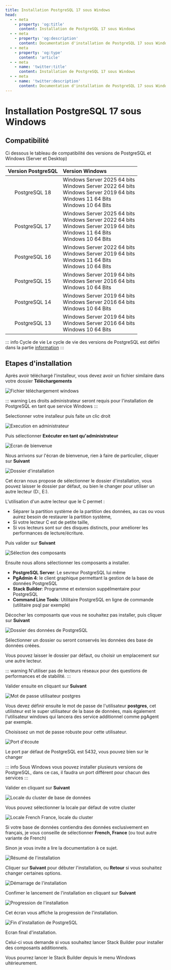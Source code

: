 ```yaml
---
title: Installation PostgreSQL 17 sous Windows
head:
  - - meta
    - property: 'og:title'
      content: Installation de PostgreSQL 17 sous Windows
  - - meta      
    - property: 'og:description'
      content: Documentation d'installation de PostgreSQL 17 sous Windows
  - - meta      
    - property: 'og:type'
      content: 'article'
  - - meta
    - name: 'twitter:title'
      content: Installation de PostgreSQL 17 sous Windows
  - - meta      
    - name: 'twitter:description'
      content: Documentation d'installation de PostgreSQL 17 sous Windows      
---
```


# Installation PostgreSQL 17 sous Windows

## Compatibilité

Ci dessous le tableau de compatibilité des versions de PostgreSQL et Windows (Server et Desktop)

| Version PostgreSQL | Version Windows  |
|:-:|:- |
| PostgreSQL 18 |  Windows Server 2025 64 bits<br />Windows Server 2022 64 bits<br />Windows Server 2019 64 bits<br /> Windows 11 64 Bits<br />Windows 10 64 Bits|
| PostgreSQL 17 |  Windows Server 2025 64 bits<br />Windows Server 2022 64 bits<br />Windows Server 2019 64 bits<br /> Windows 11 64 Bits<br />Windows 10 64 Bits|
| PostgreSQL 16 |  Windows Server 2022 64 bits<br />Windows Server 2019 64 bits<br />Windows 11 64 Bits<br />Windows 10 64 Bits|
| PostgreSQL 15 |  Windows Server 2019 64 bits<br />Windows Server 2016 64 bits<br />Windows 10 64 Bits|
| PostgreSQL 14 |  Windows Server 2019 64 bits<br />Windows Server 2016 64 bits<br />Windows 10 64 Bits|
| PostgreSQL 13 |  Windows Server 2019 64 bits<br />Windows Server 2016 64 bits<br />Windows 10 64 Bits|

::: info Cycle de vie 
Le cycle de vie des versions de PostgreSQL est défini dans la partie [information](../information.md#cycle-de-vie "Cycle de vie PostgreSQL")
:::

## Etapes d'installation

Après avoir téléchargé l'installeur, vous devez avoir un fichier similaire dans votre dossier **Téléchargements**

![Fichier téléchargement windows](pg-17-windows-step_1.png)

::: warning
Les droits administrateur seront requis pour l'installation de PostgreSQL en tant que service Windows
:::

Selectionner votre installeur puis faite un clic droit

![Execution en administrateur](pg-17-windows-step_2.png)

Puis sélectionner **Exécuter en tant qu'administrateur**

![Ecran de bienvenue](pg-17-windows-step_3.png)

Nous arrivons sur l'écran de bienvenue, rien à faire de particulier, cliquer sur **Suivant**

![Dossier d'installation](pg-17-windows-step_4.png)

Cet écran nous propose de sélectionner le dossier d'installation, vous pouvez laisser le dossier par défaut, 
ou bien le changer pour utiliser un autre lecteur (D:, E:).

L'utilisation d'un autre lecteur que le C permet :

* Séparer la partition système de la partition des données, au cas ou vous auirez besoin de restaurer la partition système,
* Si votre lecteur C est de petite taille,
* Si vos lecteurs sont sur des disques distincts, pour améliorer les performances de lecture/écriture.

Puis valider sur **Suivant**

![Sélection des composants](pg-17-windows-step_5.png)

Ensuite nous allons sélectionner les composants a installer.

* **PostgreSQL Server**: Le sevreur PostgreSQL lui même
* **PgAdmin 4**: le client graphique permettant la gestion de la base de données PostgreSQL
* **Stack Builder**: Programme et extension suppélmentaire pour PostgreSQL
* **Command Line Tools**: Utilitaire PostgreSQL en ligne de commande (utilitaire psql par exemple)

Décocher les composants que vous ne souhaitez pas installer, puis cliquer sur **Suivant**

![Dossier des données de PostgreSQL](pg-17-windows-step_6.png)

Sélectionner un dossier ou seront conservés les données des base de données créées.

Vous pouvez laisser le dossier par défaut, ou choisir un emplacement sur une autre lecteur.

::: warning
N'utiliser pas de lecteurs réseaux pour des questions de performances et de stabilité.
:::

Valider ensuite en cliquant sur **Suivant**

![Mot de passe utilisateur postgres](pg-17-windows-step_7.png)

Vous devez définir ensuite le mot de passe de l'utilisateur **postgres**, cet utilisteur est le super utilisateur de la
base de données, mais également l'utilisateur windows qui lancera des service additionnel comme pgAgent par exemple.

Choisissez un mot de passe robuste pour cette utilisateur.

![Port d'écoute](pg-17-windows-step_8.png)

Le port par défaut de PostgreSQL est 5432, vous pouvez bien sur le changer

::: info
Sous Windows vous pouvez installer plusieurs versions de PostgreSQL, dans ce cas, il faudra un port différent
pour chacun des services 
:::

Valider en cliquant sur **Suivant**

![Locale du cluster de base de données](pg-17-windows-step_9.png)

Vous pouvez sélectionner la locale par défaut de votre cluster

![Locale French France, locale du cluster](pg-17-windows-step_10.png)

Si votre base de données contiendra des données exclusivement en français, je vous conseille de sélectionner **French, France** (ou tout autre variante de French)

Sinon je vous invite a lire la documentation à ce sujet.

![Résumé de l'installation](pg-17-windows-step_11.png)

Cliquer sur **Suivant** pour débuter l'installation, ou **Retour** si vous souhaitez changer certaines options.

![Démarrage de l'installation](pg-17-windows-step_12.png)

Confimer le lancement de l'installation en cliquant sur **Suivant**

![Progression de l'installation](pg-17-windows-step_13.png)

Cet écran vous affiche la progression de l'installation.

![Fin d'installation de PostgreSQL](pg-17-windows-step_14.png)

Ecran final d'installation.

Celui-ci vous demande si vous souhaitez lancer Stack Builder pour installer des composants additionnels.

Vous pourrez lancer le Stack Builder depuis le menu Windows ultérieurement.
